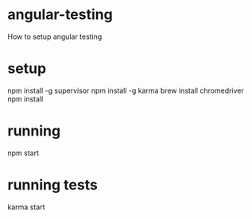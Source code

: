 angular-testing
=====================
How to setup angular testing

setup
=====================
npm install -g supervisor
npm install -g karma
brew install chromedriver
npm install

running
=====================
npm start

running tests
=====================
karma start